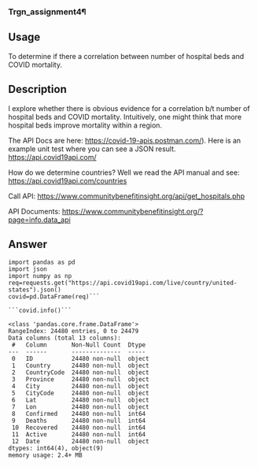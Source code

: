 ### Trgn_assignment4¶

## Usage
To determine if there a correlation between number of hospital beds and COVID mortality.

## Description
I explore whether there is obvious evidence for a correlation b/t number of hospital beds and COVID mortality. Intuitively, one might think that more hospital beds improve mortality within a region.

The API Docs are here: https://covid-19-apis.postman.com/). Here is an example unit test where you can see a JSON result. https://api.covid19api.com/

How do we determine countries? Well we read the API manual and see: https://api.covid19api.com/countries

Call API: https://www.communitybenefitinsight.org/api/get_hospitals.php

API Documents: https://www.communitybenefitinsight.org/?page=info.data_api

## Answer

```import requests 
import pandas as pd
import json
import numpy as np
req=requests.get("https://api.covid19api.com/live/country/united-states").json()
covid=pd.DataFrame(req)```

```covid.info()```

<class 'pandas.core.frame.DataFrame'>
RangeIndex: 24480 entries, 0 to 24479
Data columns (total 13 columns):
 #   Column       Non-Null Count  Dtype 
---  ------       --------------  ----- 
 0   ID           24480 non-null  object
 1   Country      24480 non-null  object
 2   CountryCode  24480 non-null  object
 3   Province     24480 non-null  object
 4   City         24480 non-null  object
 5   CityCode     24480 non-null  object
 6   Lat          24480 non-null  object
 7   Lon          24480 non-null  object
 8   Confirmed    24480 non-null  int64 
 9   Deaths       24480 non-null  int64 
 10  Recovered    24480 non-null  int64 
 11  Active       24480 non-null  int64 
 12  Date         24480 non-null  object
dtypes: int64(4), object(9)
memory usage: 2.4+ MB
